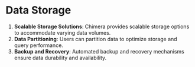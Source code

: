 # Data Storage

1. **Scalable Storage Solutions**: Chimera provides scalable storage options to accommodate varying data volumes.
2. **Data Partitioning**: Users can partition data to optimize storage and query performance.
3. **Backup and Recovery**: Automated backup and recovery mechanisms ensure data durability and availability.